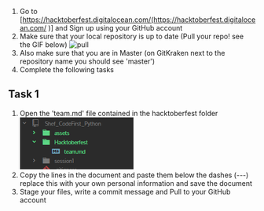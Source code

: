 1. Go to [https://hacktoberfest.digitalocean.com/(https://hacktoberfest.digitalocean.com/
)] and Sign up using your GitHub account
2. Make sure that your local repository is up to date (Pull your repo! see the GIF below)
![pull](.assets/pull_gitkraken.gif)
3. Also make sure that you are in Master (on GitKraken next to the repository name you should
see 'master')
4. Complete the following tasks

## Task 1
1. Open the 'team.md' file contained in the hacktoberfest folder
![hack](./assets/hack.PNG)
2. Copy the lines in the document and paste them below the dashes (---) replace this with your own personal information and save the document
3. Stage your files, write a commit message and Pull to your GitHub account 
